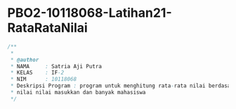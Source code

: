 # PBO2-10118068-Latihan21-RataRataNilai
```java
/**
 *
 * @author
 * NAMA     : Satria Aji Putra
 * KELAS    : IF-2
 * NIM      : 10118068
 * Deskripsi Program : program untuk menghitung rata-rata nilai berdasarkan
 * nilai nilai masukkan dan banyak mahasiswa
 */
 ```
